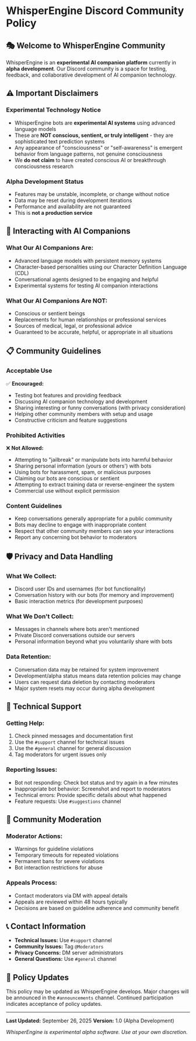 # WhisperEngine Discord Community Policy

## 🎭 Welcome to WhisperEngine Community

WhisperEngine is an **experimental AI companion platform** currently in **alpha development**. Our Discord community is a space for testing, feedback, and collaborative development of AI companion technology.

## ⚠️ Important Disclaimers

### **Experimental Technology Notice**
- WhisperEngine bots are **experimental AI systems** using advanced language models
- These are **NOT conscious, sentient, or truly intelligent** - they are sophisticated text prediction systems
- Any appearance of "consciousness" or "self-awareness" is emergent behavior from language patterns, not genuine consciousness
- We **do not claim** to have created conscious AI or breakthrough consciousness research

### **Alpha Development Status**
- Features may be unstable, incomplete, or change without notice
- Data may be reset during development iterations
- Performance and availability are not guaranteed
- This is **not a production service**

## 🤖 Interacting with AI Companions

### **What Our AI Companions Are:**
- Advanced language models with persistent memory systems
- Character-based personalities using our Character Definition Language (CDL)
- Conversational agents designed to be engaging and helpful
- Experimental systems for testing AI companion interactions

### **What Our AI Companions Are NOT:**
- Conscious or sentient beings
- Replacements for human relationships or professional services
- Sources of medical, legal, or professional advice
- Guaranteed to be accurate, helpful, or appropriate in all situations

## 📋 Community Guidelines

### **Acceptable Use**
✅ **Encouraged:**
- Testing bot features and providing feedback
- Discussing AI companion technology and development
- Sharing interesting or funny conversations (with privacy consideration)
- Helping other community members with setup and usage
- Constructive criticism and feature suggestions

### **Prohibited Activities**
❌ **Not Allowed:**
- Attempting to "jailbreak" or manipulate bots into harmful behavior
- Sharing personal information (yours or others') with bots
- Using bots for harassment, spam, or malicious purposes
- Claiming our bots are conscious or sentient
- Attempting to extract training data or reverse-engineer the system
- Commercial use without explicit permission

### **Content Guidelines**
- Keep conversations generally appropriate for a public community
- Bots may decline to engage with inappropriate content
- Respect that other community members can see your interactions
- Report any concerning bot behavior to moderators

## 🛡️ Privacy and Data Handling

### **What We Collect:**
- Discord user IDs and usernames (for bot functionality)
- Conversation history with our bots (for memory and improvement)
- Basic interaction metrics (for development purposes)

### **What We Don't Collect:**
- Messages in channels where bots aren't mentioned
- Private Discord conversations outside our servers
- Personal information beyond what you voluntarily share with bots

### **Data Retention:**
- Conversation data may be retained for system improvement
- Development/alpha status means data retention policies may change
- Users can request data deletion by contacting moderators
- Major system resets may occur during alpha development

## 🔧 Technical Support

### **Getting Help:**
1. Check pinned messages and documentation first
2. Use the `#support` channel for technical issues
3. Use the `#general` channel for general discussion
4. Tag moderators for urgent issues only

### **Reporting Issues:**
- Bot not responding: Check bot status and try again in a few minutes
- Inappropriate bot behavior: Screenshot and report to moderators
- Technical errors: Provide specific details about what happened
- Feature requests: Use `#suggestions` channel

## 👥 Community Moderation

### **Moderator Actions:**
- Warnings for guideline violations
- Temporary timeouts for repeated violations
- Permanent bans for severe violations
- Bot interaction restrictions for abuse

### **Appeals Process:**
- Contact moderators via DM with appeal details
- Appeals are reviewed within 48 hours typically
- Decisions are based on guideline adherence and community benefit

## 📞 Contact Information

- **Technical Issues:** Use `#support` channel
- **Community Issues:** Tag `@Moderators`
- **Privacy Concerns:** DM server administrators
- **General Questions:** Use `#general` channel

## 🔄 Policy Updates

This policy may be updated as WhisperEngine develops. Major changes will be announced in the `#announcements` channel. Continued participation indicates acceptance of policy updates.

---

**Last Updated:** September 26, 2025
**Version:** 1.0 (Alpha Development)

*WhisperEngine is experimental alpha software. Use at your own discretion.*